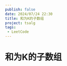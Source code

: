 ```yaml
---
publish: false
date: 2024/07/24 22:30
title: 和为K的子数组
project: tsalg
tags:
 - LeetCode
---
```


# 和为K的子数组
